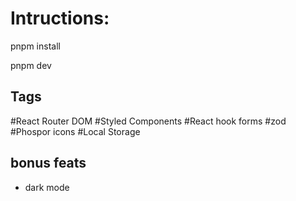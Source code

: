 # Intructions:

pnpm install

pnpm dev


## Tags
 #React Router DOM
 #Styled Components
 #React hook forms
 #zod
 #Phospor icons
 #Local Storage


## bonus feats
 - dark mode